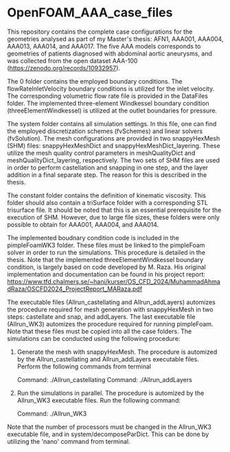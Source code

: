 # OpenFOAM_AAA_case_files
This repository contains the complete case configurations for the geometries analysed as part of my Master's thesis: AFN1, AAA001, AAA004, AAA013, AAA014, and AAA017. The five AAA models corresponds to geometries of patients diagnosed with abdominal aortic aneurysms, and was collected from the open dataset AAA-100 (https://zenodo.org/records/10932957).

The 0 folder contains the employed boundary conditions. The flowRateInletVelocity boundary conditions is utilized for the inlet velocity. The corresponding volumetric flow rate file is provided in the DataFiles folder. The implemented three-element Windkessel boundary condition (threeElementWindkessel) is utilized at the outlet boundaries for pressure. 

The system folder contains all simulation settings. In this file, one can find the employed discretization schemes (fvSchemes) and linear solvers (fvSolution). The mesh configurations are provided in two snappyHexMesh (SHM) files: snappyHexMeshDict and snappyHexMeshDict_layering. These utilize the mesh quality control parameters in meshQualityDict and meshQualityDict_layering, respectively. The two sets of SHM files are used in order to perform castellation and snapping in one step, and the layer addition in a final separate step. The reason for this is described in the thesis. 

The constant folder contains the definition of kinematic viscosity. This folder should also contain a triSurface folder with a corresponding STL trisurface file. It should be noted that this is an essential prerequisite for the execution of SHM. However, due to large file sizes, these folders were only possible to obtain for AAA001, AAA004, and AAA014.

The implemented boudnary condition code is included in the pimpleFoamWK3 folder. These files must be linked to the pimpleFoam solver in order to run the simulations. This procedure is detailed in the thesis. Note that the implemented threeElementWindkessel boundary condition, is largely based on code developed by M. Raza. His original implementation and documentation can be found in his project report: https://www.tfd.chalmers.se/~hani/kurser/OS_CFD_2024/MuhammadAhmadRaza/OSCFD2024_ProjectReport_MARaza.pdf

The executable files (Allrun_castellating and Allrun_addLayers) automizes the procedure required for mesh generation with snappyHexMesh in two steps: castellate and snap, and addLayers. The last executable file (Allrun_WK3) automizes the procedure required for running pimpleFoam. Note that these files must be copied into all the case folders. 
The simulations can be conducted using the following procedure:

1. Generate the mesh with snappyHexMesh. The procedure is automized by the Allrun_castellating and Allrun_addLayers executable files. Perform the following commands from terminal

   Command: ./Allrun_castellating
   Command: ./Allrun_addLayers

2. Run the simulations in parallel. The procedure is automized by the Allrun_WK3 executable files. Run the following command:

   Command: ./Allrun_WK3

Note that the number of processors must be changed in the Allrun_WK3 executable file, and in system/decomposeParDict. This can be done by utilizing the 'nano' command from terminal. 
   

